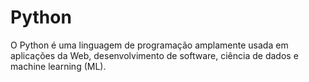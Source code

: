 # Python
O Python é uma linguagem de programação amplamente usada em aplicações da Web, desenvolvimento de software, ciência de dados e machine learning (ML).

